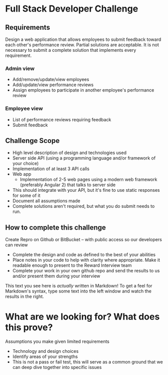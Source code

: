 # Full Stack Developer Challenge

## Requirements
Design a web application that allows employees to submit feedback toward each
other&#39;s performance review.
Partial solutions are acceptable. It is not necessary to submit a complete solution that implements every requirement.

### Admin view
- Add/remove/update/view employees
- Add/update/view performance reviews
- Assign employees to participate in another employee&#39;s performance review

### Employee view
- List of performance reviews requiring feedback
- Submit feedback

## Challenge Scope
- High level description of design and technologies used
- Server side API (using a programming language and/or framework of your
choice)
- Implementation of at least 3 API calls
- Web app
    - Implementation of 2-5 web pages using a modern web framework
(preferably Angular 2) that talks to server side
- This should integrate with your API, but it&#39;s fine to use static
responses for some of it
- Document all assumptions made
- Complete solutions aren&#39;t required, but what you do submit needs to run.

## How to complete this challenge
Create Repro on Github or BitBucket – with public access so our developers
can review
- Complete the design and code as defined to the best of your abilities
- Place notes in your code to help with clarity where appropriate. Make it
readable enough to present to the Reward Interview team
- Complete your work in your own github repo and send the results to us and/or present them during your interview



This text you see here is *actually* written in Markdown! To get a feel for Markdown's syntax, type some text into the left window and watch the results in the right.

# What are we looking for? What does this prove?
Assumptions you make given limited requirements
- Technology and design choices
- Identify areas of your strengths
- This is not a pass or fail test, this will serve as a common ground that we can deep dive together into specific issues
